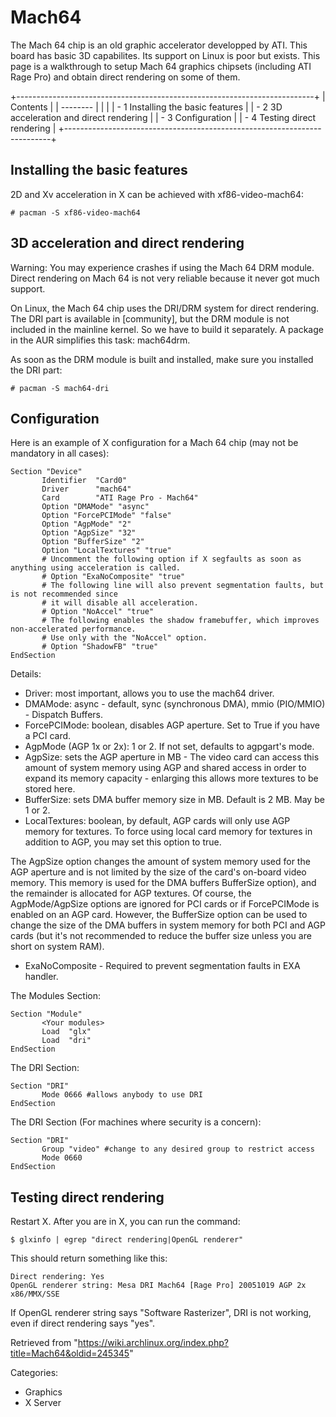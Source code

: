 Mach64
======

The Mach 64 chip is an old graphic accelerator developped by ATI. This
board has basic 3D capabilites. Its support on Linux is poor but exists.
This page is a walkthrough to setup Mach 64 graphics chipsets (including
ATI Rage Pro) and obtain direct rendering on some of them.

+--------------------------------------------------------------------------+
| Contents                                                                 |
| --------                                                                 |
|                                                                          |
| -   1 Installing the basic features                                      |
| -   2 3D acceleration and direct rendering                               |
| -   3 Configuration                                                      |
| -   4 Testing direct rendering                                           |
+--------------------------------------------------------------------------+

Installing the basic features
-----------------------------

2D and Xv acceleration in X can be achieved with xf86-video-mach64:

    # pacman -S xf86-video-mach64

3D acceleration and direct rendering
------------------------------------

Warning: You may experience crashes if using the Mach 64 DRM module.
Direct rendering on Mach 64 is not very reliable because it never got
much support.

On Linux, the Mach 64 chip uses the DRI/DRM system for direct rendering.
The DRI part is available in [community], but the DRM module is not
included in the mainline kernel. So we have to build it separately. A
package in the AUR simplifies this task: mach64drm.

As soon as the DRM module is built and installed, make sure you
installed the DRI part:

    # pacman -S mach64-dri

Configuration
-------------

Here is an example of X configuration for a Mach 64 chip (may not be
mandatory in all cases):

    Section "Device"
           Identifier  "Card0"
           Driver      "mach64"
           Card        "ATI Rage Pro - Mach64"
           Option "DMAMode" "async"
           Option "ForcePCIMode" "false"
           Option "AgpMode" "2"
           Option "AgpSize" "32"
           Option "BufferSize" "2"
           Option "LocalTextures" "true"
           # Uncomment the following option if X segfaults as soon as anything using acceleration is called.
           # Option "ExaNoComposite" "true"
           # The following line will also prevent segmentation faults, but is not recommended since
           # it will disable all acceleration.
           # Option "NoAccel" "true"
           # The following enables the shadow framebuffer, which improves non-accelerated performance.
           # Use only with the "NoAccel" option.
           # Option "ShadowFB" "true"
    EndSection

Details:

-   Driver: most important, allows you to use the mach64 driver.
-   DMAMode: async - default, sync (synchronous DMA), mmio (PIO/MMIO) -
    Dispatch Buffers.
-   ForcePCIMode: boolean, disables AGP aperture. Set to True if you
    have a PCI card.
-   AgpMode (AGP 1x or 2x): 1 or 2. If not set, defaults to agpgart's
    mode.
-   AgpSize: sets the AGP aperture in MB - The video card can access
    this amount of system memory using AGP and shared access in order to
    expand its memory capacity - enlarging this allows more textures to
    be stored here.
-   BufferSize: sets DMA buffer memory size in MB. Default is 2 MB. May
    be 1 or 2.
-   LocalTextures: boolean, by default, AGP cards will only use AGP
    memory for textures. To force using local card memory for textures
    in addition to AGP, you may set this option to true.

The AgpSize option changes the amount of system memory used for the AGP
aperture and is not limited by the size of the card's on-board video
memory. This memory is used for the DMA buffers BufferSize option), and
the remainder is allocated for AGP textures. Of course, the
AgpMode/AgpSize options are ignored for PCI cards or if ForcePCIMode is
enabled on an AGP card. However, the BufferSize option can be used to
change the size of the DMA buffers in system memory for both PCI and AGP
cards (but it's not recommended to reduce the buffer size unless you are
short on system RAM).

-   ExaNoComposite - Required to prevent segmentation faults in EXA
    handler.

The Modules Section:

    Section "Module"
           <Your modules>
           Load  "glx"
           Load  "dri"
    EndSection

The DRI Section:

    Section "DRI"
           Mode 0666 #allows anybody to use DRI
    EndSection

The DRI Section (For machines where security is a concern):

    Section "DRI"
           Group "video" #change to any desired group to restrict access
           Mode 0660
    EndSection

Testing direct rendering
------------------------

Restart X. After you are in X, you can run the command:

    $ glxinfo | egrep "direct rendering|OpenGL renderer"

This should return something like this:

    Direct rendering: Yes
    OpenGL renderer string: Mesa DRI Mach64 [Rage Pro] 20051019 AGP 2x x86/MMX/SSE

If OpenGL renderer string says "Software Rasterizer", DRI is not
working, even if direct rendering says "yes".

Retrieved from
"https://wiki.archlinux.org/index.php?title=Mach64&oldid=245345"

Categories:

-   Graphics
-   X Server
